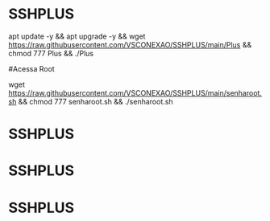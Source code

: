 # SSHPLUS

apt update -y && apt upgrade -y && wget https://raw.githubusercontent.com/VSCONEXAO/SSHPLUS/main/Plus && chmod 777 Plus && ./Plus


#Acessa Root

wget https://raw.githubusercontent.com/VSCONEXAO/SSHPLUS/main/senharoot.sh && chmod 777 senharoot.sh && ./senharoot.sh
# SSHPLUS
# SSHPLUS
# SSHPLUS
